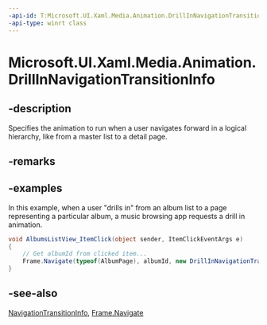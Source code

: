 ```yaml
---
-api-id: T:Microsoft.UI.Xaml.Media.Animation.DrillInNavigationTransitionInfo
-api-type: winrt class
---
```


<!-- Class syntax.
public class DrillInNavigationTransitionInfo : Windows.UI.Xaml.Media.Animation.NavigationTransitionInfo, Windows.UI.Xaml.Media.Animation.IDrillInNavigationTransitionInfo
-->

# Microsoft.UI.Xaml.Media.Animation.DrillInNavigationTransitionInfo

## -description
Specifies the animation to run when a user navigates forward in a logical hierarchy, like from a master list to a detail page.

## -remarks

## -examples

In this example, when a user "drills in" from an album list to a page representing a particular album, a music browsing app requests a drill in animation.

```csharp
void AlbumsListView_ItemClick(object sender, ItemClickEventArgs e) 
{
    // Get albumId from clicked item... 
    Frame.Navigate(typeof(AlbumPage), albumId, new DrillInNavigationTransitionInfo());
} 

```

## -see-also
[NavigationTransitionInfo](navigationtransitioninfo.md), [Frame.Navigate](../microsoft.ui.xaml.controls/frame_navigate_1557370995.md)
